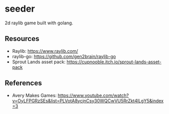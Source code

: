 # seeder

2d raylib game built with golang.

## Resources

- Raylib: <https://www.raylib.com/>
- raylib-go: <https://github.com/gen2brain/raylib-go>
- Sprout Lands asset pack: <https://cupnooble.itch.io/sprout-lands-asset-pack>

## References

- Avery Makes Games: <https://www.youtube.com/watch?v=OyLFPGRzSEs&list=PLVotA8ycjnCsy30WQCwVU5RrZkt4lLgY5&index=3>
